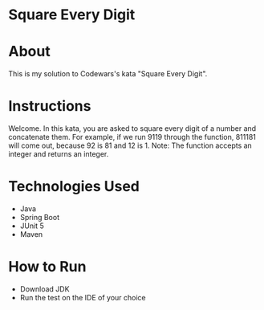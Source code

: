 # Square Every Digit

# About
This is my solution to Codewars's kata "Square Every Digit".

# Instructions
Welcome. In this kata, you are asked to square every digit of a number and concatenate them.
For example, if we run 9119 through the function, 811181 will come out, because 92 is 81 and 12 is 1.
Note: The function accepts an integer and returns an integer.

# Technologies Used
* Java
* Spring Boot
* JUnit 5
* Maven

# How to Run
* Download JDK
* Run the test on the IDE of your choice
